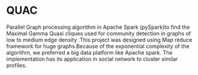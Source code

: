 # QUAC
Parallel Graph processing algorithm in Apache Spark (pySpark)to find the Maximal  Gamma Quasi cliques used for community detection in graphs of low to medium edge density .This project was designed using Map reduce framework for huge graphs.Because of the exponential complexity of the algorithm, we preferred a big data platform like Apache spark. The implementation has its application in social network to cluster similar profiles. 
